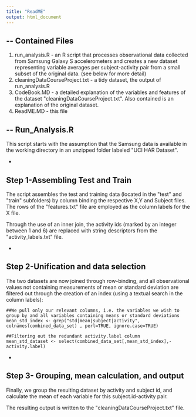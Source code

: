 ```yaml
---
title: "ReadME"
output: html_document
---
```


--
Contained Files
--
  1. run_analysis.R - an R script that processes observational data collected from Samsung Galaxy S accelerometers and        creates a new dataset representing variable averages per subject-activity pair from a small subset of the original data. (see below for more detail)
  2. cleaningDataCourseProject.txt - a tidy dataset, the output of run_analysis.R
  2. CodeBook.MD - a detailed explanation of the variables and features of the dataset "cleaningDataCourseProject.txt". Also contained is an explanation of the original dataset.
  3. ReadME.MD - this file

--
Run_Analysis.R
--
This script starts with the assumption that the Samsung data is available in the working directory in an unzipped folder labeled "UCI HAR Dataset".

-
Step 1-Assembling Test and Train
-
The script assembles the test and training data (located in the "test" and "train" subfolders) by column binding the respective X,Y and Subject files. The rows of the "features.txt" file are employed as the column labels for the X file.

Through the use of an inner join, the activity ids (marked by an integer between 1 and 6) are replaced with string descriptors from the "activity_labels.txt" file.

-
Step 2-Unification and data selection
-
The two datasets are now joined through row-binding, and all observational values not containing measurements of mean or standard deviation are filtered out through the creation of an index (using a textual search in the column labels):
```{r}
##We pull only our relevant columns, i.e. the variables we wish to group by and all variables containing means or standard deviations
mean_std_index <- grep("std|mean|subject|activity", colnames(combined_data_set) , perl=TRUE, ignore.case=TRUE)

##Filtering out the redundant activity.label column
mean_std_dataset <- select(combined_data_set[,mean_std_index],-activity.label)
```

-
Step 3- Grouping, mean calculation, and output
-
Finally, we group the resulting dataset by activity and subject id, and calculate the mean of each variable for this subject.id-activity pair.

The resulting output is written to the "cleaningDataCourseProject.txt" file.